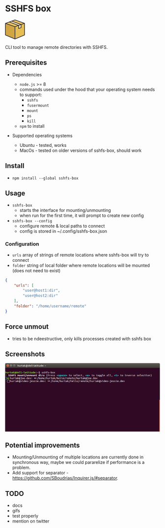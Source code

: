 # SSHFS box

<img src="img/icon.png" width="64" height="64">

CLI tool to manage remote directories with SSHFS.

## Prerequisites

- Dependencies
    - `node.js` >= 8
    - commands used under the hood that your operating system needs to support:
        - `sshfs`
        - `fusermount`
        - `mount`
        - `ps`
        - `kill`
    - `npm` to install

- Supported operating systems
    - Ubuntu - tested, works
    - MacOs - tested on older versions of sshfs-box, should work

## Install

- `npm install --global sshfs-box`

## Usage

- `sshfs-box`
    - starts the interface for mounting/unmounting
    - when run for the first time, it will prompt to create new config
- `sshfs-box --config`
    - configure remote & local paths to connect
    - config is stored in ~/.config/sshfs-box.json

### Configuration

- `urls` array of strings of remote locations where sshfs-box will try to connect
- `folder` string of local folder where remote locations will be mounted (does not need to exist)

```json
{
    "urls": [
        "user@host1:dir",
        "user@host2:dir"
    ],
    "folder": "/home/username/remote"
}
```

## Force unmout

- tries to be ndeestructive, only kills processes created with sshfs box

## Screenshots

![Preview of sshfs-box interface](img/img.png)

## Potential improvements

- Mounting/Unmounting of multiple locations are currently done in synchronous way, maybe we could pararelize if performance is a problem.
- Add support for separator - https://github.com/SBoudrias/Inquirer.js/#separator.

## TODO

- docs
- gifs
- test properly
- mention on twitter
